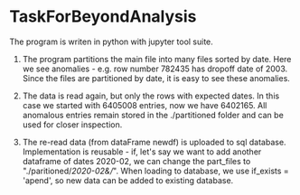 # TaskForBeyondAnalysis
The program is writen in python with jupyter tool suite.

1. The program partitions the main file into many files sorted by date.
	Here we see anomalies - e.g. row number 782435 has dropoff date of 2003.
	Since the files are partitioned by date, it is easy to see these anomalies.

2. The data is read again, but only the rows with expected dates.
	In this case we started with 6405008 entries, now we have 6402165.
	All anomalous entries remain stored in the ./partitioned folder and can be used for closer inspection.

3. The re-read data (from dataFrame newdf) is uploaded to sql database.
	Implementation is reusable - if, let's say we want to add another dataframe of dates 2020-02, we can change the part_files to "./paritioned/*2020-02&/*".
	When loading to database, we use if_exists = 'apend', so new data can be added to existing database.

